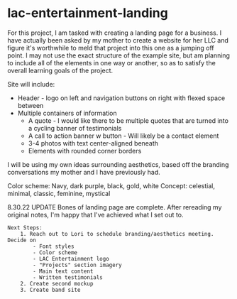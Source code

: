 # lac-entertainment-landing

For this project, I am tasked with creating a landing page for a business. I have actually been asked by my mother to create a website for her LLC and figure it's worthwhile to meld that project into this one as a jumping off point. I may not use the exact structure of the example site, but am planning to include all of the elements in one way or another, so as to satisfy the overall learning goals of the project. 

Site will include:
- Header - logo on left and navigation buttons on right with flexed space between
- Multiple containers of information 
    - A quote - I would like there to be multiple quotes that are turned into a cycling banner of testimonials 
    - A call to action banner w button - Will likely be a contact element
    - 3-4 photos with text center-aligned beneath
    - Elements with rounded corner borders

I will be using my own ideas surrounding aesthetics, based off the branding conversations my mother and I have previously had. 

Color scheme: Navy, dark purple, black, gold, white
Concept: celestial, minimal, classic, feminine, mystical

8.30.22 UPDATE
    Bones of landing page are complete. After rereading my original notes, I'm happy that I've achieved what I set out to. 

    Next Steps:
        1. Reach out to Lori to schedule branding/aesthetics meeting. Decide on
            - Font styles
            - Color scheme
            - LAC Entertainment logo
            - "Projects" section imagery
            - Main text content
            - Written testimonials 
        2. Create second mockup
        3. Create band site
